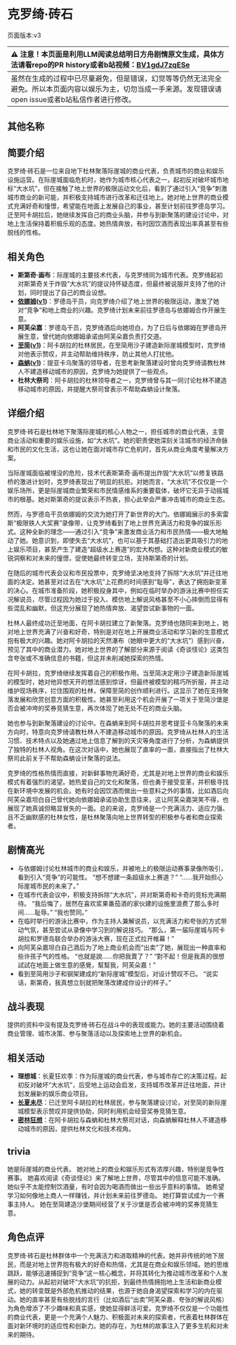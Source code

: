 # 克罗绮·砖石
页面版本:v3
 

| :warning: 注意！本页面是利用LLM阅读总结明日方舟剧情原文生成，具体方法请看repo的PR history或者b站视频：[BV1gdJ7zqESe](https://www.bilibili.com/video/BV1gdJ7zqESe/)         |
|:----------------------------|
| 虽然在生成的过程中已尽量避免，但是错误，幻觉等等仍然无法完全避免。所以本页面内容以娱乐为主，切勿当成一手来源。发现错误请open issue或者b站私信作者进行修改。|



## 其他名称

## 简要介绍
克罗绮·砖石是一位来自地下杜林聚落际崖城的商业代表，负责城市的商业和娱乐设施运营。在际崖城面临危机时，她作为城市核心代表之一，起初反对破坏城市地标“大水坑”，但在接触了地上世界的极限运动文化后，看到了通过引入“竞争”刺激城市商业的新可能，并积极支持城市进行改革和迁往地上。她对地上世界的商业模式充满好奇和憧憬，希望能在地面上发展自己的事业，甚至计划前往罗德岛学习。迁至阿卡胡拉后，她继续发挥自己的商业头脑，并参与到新聚落的建设讨论中，对地上生活保持着积极乐观的态度。她热情奔放，有时因饮酒而表现出率真甚至有些脱线的性格。
## 相关角色
-   **斯第奇·画布**：际崖城的主要技术代表，与克罗绮同为城市代表。克罗绮起初对斯第奇关于炸毁“大水坑”的提议持怀疑态度，但最终被说服并支持了他的计划，同时提出了自己的商业设想。
-   **[依娜姆](extended_char_yi_na_mu.md)([v1](../chars/extended_char_yi_na_mu.md))**：罗德岛干员，向克罗绮介绍了地上世界的极限运动，激发了她对“竞争”和地上商业的兴趣。克罗绮计划未来前往罗德岛与依娜姆合作开展生意。
-   **阿芙朵嘉**：罗德岛干员，克罗绮酒后向她坦白，为了日后与依娜姆在罗德岛开展生意，曾代她向依娜姆承诺由阿芙朵嘉负责打交道。
-   **[至简](char_4054_malist.md)([v1](../chars/char_4054_malist.md))**：阿卡胡拉的杜林居民，在至简用沙子建造新际崖城模型时，克罗绮对他表示赞叹，并主动帮助维持秩序，防止其他人打扰他。
-   **[森蚺](char_416_zumama.md)([v1](../chars/char_416_zumama.md))**：提亚卡乌聚落的领导者，在思考新聚落建设时曾向克罗绮请教杜林人不建造移动城市的原因，克罗绮为她提供了一些观点。
-   **杜林大祭司**：阿卡胡拉的杜林领导者之一，克罗绮曾与其一同讨论杜林不建造移动城市的原因，并提醒大祭司曾表示不帮助森蚺设计聚落。
## 详细介绍
克罗绮·砖石是杜林地下聚落际崖城的核心人物之一，担任城市的商业代表，主管商业活动和重要的娱乐设施，如“大水坑”。她的职责使她深刻关注城市的经济命脉和市民的文化生活，这也让她在面对城市存亡危机时，首先从商业角度考量解决方案。

当际崖城面临被埋没的危险，技术代表斯第奇·画布提出炸毁“大水坑”以修复铁路桥的激进计划时，克罗绮表现出了明显的抗拒。对她而言，“大水坑”不仅仅是一个娱乐场所，更是际崖城商业繁荣和市民情感维系的重要载体，破坏它无异于动摇城市的根基。她对斯第奇的提议表示不热衷，担心此举会严重冲击城市的商业生态。

然而，与罗德岛干员依娜姆的交流为她打开了新世界的大门。依娜姆展示的多索雷斯“极限铁人大奖赛”录像带，让克罗绮看到了地上世界充满活力和竞争的娱乐形式。这种全新的理念——通过引入“竞争”来激发商业活力和市民热情——极大地触动了她。她意识到，即使失去“大水坑”，也可以基于其基础打造出更具吸引力的地上娱乐项目，甚至产生了建造“超级水上赛道”的宏大构想。这种对新商业模式的敏锐洞察和对未来的憧憬，促使她最终转变立场，支持斯第奇的计划。

在随后的城市代表会议和市民投票中，克罗绮坚决地支持了拆除“大水坑”并迁往地面的决定。她甚至对过去在“大水坑”上花费的时间感到“耻辱”，表达了拥抱新变革的决心。在城市准备阶段，她积极投身其中，例如在临时举办的游泳比赛中担任实况解说员，尽管过程因为她过于投入、模仿地上解说风格甚至不小心摔倒而显得有些混乱和幽默，但这充分展现了她热情奔放、渴望尝试新事物的一面。

杜林人最终成功迁至地面，在阿卡胡拉建立了新聚落。克罗绮也随同来到地上，她对地上世界充满了兴奋和好奇，特别是对在地上开展商业活动和学习新的生意模式抱有极大的兴趣。她对阿卡胡拉的天然瀑布（她眼中更大的“大水坑”）感到兴奋，预见了其中的商业潜力。她对地上世界的了解部分来源于阅读《奇谈怪论》这类包含夸张或不准确信息的书籍，但这并未削减她探索的热情。

在阿卡胡拉，克罗绮继续发挥着自己的积极作用。当至简决定用沙子建造新际崖城的模型时，她对他异想天开的想法感到惊讶，但最终被模型的精巧所折服，并主动维护现场秩序，拦住围观的杜林，保障至简的创作顺利进行。这显示了她在支持聚落发展和欣赏创意方面的积极性。她甚至利用这个机会开展了一项关于至简沙堡是否会被冲垮的奖券竞猜生意，再次体现了她无处不在的商业头脑。

她也参与到新聚落建设的讨论中。在森蚺来到阿卡胡拉并思考提亚卡乌聚落的未来方向时，特意向克罗绮请教杜林人不建造移动城市的原因。克罗绮从杜林人的生活习惯、技术特点以及她通过地上信息了解到的天灾等角度进行了分析，为森蚺提供了独特的杜林人视角。在这次对话中，她也展现了直率的一面，直接指出了杜林大祭司此前关于不帮助森蚺设计聚落的说法。

克罗绮的性格热情而直接，对新鲜事物充满好奇，尤其是对地上世界的商业和娱乐模式有着强烈的渴望。她热爱自己的文化和聚落，但也勇于接受变革，并积极寻找在新环境中发展的机会。她有时会因饮酒而做出一些意料之外的事情，比如酒后向阿芙朵嘉坦白自己曾代她向依娜姆承诺协助生意往来，这让阿芙朵嘉哭笑不得，也展现了她真诚但略显冒失的一面。总的来说，克罗绮是一个充满活力、适应力强、且不乏幽默感的杜林女性，是杜林聚落向地上世界转型的积极参与者和商业探索者。
## 剧情高光
*   与依娜姆讨论杜林城市的商业和娱乐，并被地上的极限运动赛事录像所吸引，看到引入“竞争”的可能性。
    “想不想建一条超级水上赛道？”
    “......我开始担心际崖城市民的未来了。”
*   在城市代表会议中，积极支持拆除“大水坑”，并对斯第奇和卡奇的竞标充满期待。
    “我后悔了，居然在喜欢浆果番茄酒的家伙建的设施里浪费了那么多时间......耻辱。”
    “我也赞同。”
*   在临时举行的游泳比赛中，作为主持人兼解说员，以充满活力和夸张的方式带动气氛，甚至尝试从录像中学习到的解说技巧。
    “那么，第一届际崖城与阿卡胡拉和罗德岛联合举办的游泳大赛，现在正式拉开帷幕！”
*   向阿芙朵嘉坦白自己酒后为了地上商业机会而“出卖”了她，展现出一种直率和些许孩子气的性格。
    “也就是說......你把我賣了？”
    “對不起！但是我真的很想試試在地面上做生意的感覺，幫幫我，阿芙朵嘉！”
*   看到至简用沙子和钢架建成的“新际崖城”模型后，对设计赞叹不已。
    “说实话，斯第奇，我真想立刻就把聚落改建成你设计的样子。”
## 战斗表现
提供的资料中没有提及克罗绮·砖石在战斗中的表现或能力。她的主要活动围绕着商业管理、城市决策、参与聚落活动以及探索地上世界的新机会。
## 相关活动
-   **理想城**：长夏狂欢季：作为际崖城的商业代表，参与城市存亡的决策过程。起初反对破坏“大水坑”，后受地上运动会启发，支持城市改革并迁往地面，并计划发展新的娱乐商业项目。
-   **[长夏未尽](../stories/story_malist_set_1.md)**：已迁至阿卡胡拉的杜林居民，参与聚落建设讨论，对至简的新际崖城模型表示赞叹并提供协助，同时利用机会经营奖券竞猜生意。
-   **[密林狂想](../stories/story_zumama_set_1.md)**：在阿卡胡拉与森蚺和杜林大祭司对话，向森蚺解释杜林人不建造移动城市的原因，提供杜林文化和技术视角。
## trivia
她是际崖城的商业代表。
她对地上的商业和娱乐形式有浓厚兴趣，特别是竞争性赛事。
她喜欢阅读《奇谈怪论》来了解地上世界，尽管其中的信息可能不准确。
她似乎不太能控制饮酒量，有时会因为喝酒而做出一些出乎意料的事情。
她希望学习如何像地上商人一样赚钱，并计划未来前往罗德岛。
她打算尝试成为一个赛事主持人。
她在至简建造沙堡期间经营了关于沙堡是否会被冲垮的奖券竞猜生意。
## 角色点评
克罗绮·砖石是杜林群体中一个充满活力和进取精神的代表。她并非传统的地下居民，而是对地上世界抱有极大的好奇和热情，尤其是在商业和娱乐领域。她的思维跳跃，能够迅速捕捉到“竞争”这一核心概念，并将其转化为推动城市改革和个人发展的动力。从起初对破坏“大水坑”的抗拒，到最终热情拥抱地上生活和新商业模式，她的转变既是外部危机推动的结果，也源于她自身渴望探索和学习的内在驱动。她的直率甚至有些脱线的言行（比如酒后“出卖”阿芙朵嘉、夸张的解说风格）为角色增添了不少趣味和真实感，使她显得鲜活可爱。克罗绮不仅仅是一个功能性的商业代表，更是一个充满个人魅力、积极面对未来的探索者，代表着杜林群体在面对新环境时的适应性和创新力。她的存在，为杜林的故事注入了更多生机和对未来的期待。